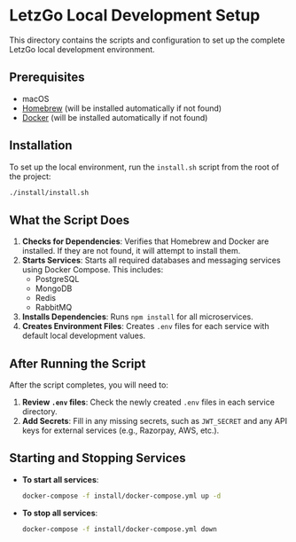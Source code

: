 # LetzGo Local Development Setup

This directory contains the scripts and configuration to set up the complete LetzGo local development environment.

## Prerequisites

- macOS
- [Homebrew](https://brew.sh/) (will be installed automatically if not found)
- [Docker](https://www.docker.com/products/docker-desktop) (will be installed automatically if not found)

## Installation

To set up the local environment, run the `install.sh` script from the root of the project:

```bash
./install/install.sh
```

## What the Script Does

1.  **Checks for Dependencies**: Verifies that Homebrew and Docker are installed. If they are not found, it will attempt to install them.
2.  **Starts Services**: Starts all required databases and messaging services using Docker Compose. This includes:
    - PostgreSQL
    - MongoDB
    - Redis
    - RabbitMQ
3.  **Installs Dependencies**: Runs `npm install` for all microservices.
4.  **Creates Environment Files**: Creates `.env` files for each service with default local development values.

## After Running the Script

After the script completes, you will need to:

1.  **Review `.env` files**: Check the newly created `.env` files in each service directory.
2.  **Add Secrets**: Fill in any missing secrets, such as `JWT_SECRET` and any API keys for external services (e.g., Razorpay, AWS, etc.).

## Starting and Stopping Services

-   **To start all services**:
    ```bash
    docker-compose -f install/docker-compose.yml up -d
    ```
-   **To stop all services**:
    ```bash
    docker-compose -f install/docker-compose.yml down
    ``` 

